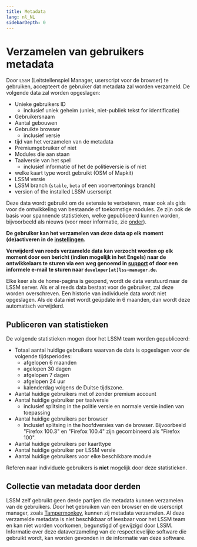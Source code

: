 ```yaml
---
title: Metadata
lang: nl_NL
sidebarDepth: 0
---
```


# Verzamelen van gebruikers metadata

Door `LSSM` (Leitstellenspiel Manager, userscript voor de browser) te gebruiken, accepteert de gebruiker dat metadata zal worden verzameld. De volgende data zal worden opgeslagen:

* Unieke gebruikers ID
    * inclusief uniek geheim (uniek, niet-publiek tekst for identificatie)
* Gebruikersnaam
* Aantal gebouwen
* Gebruikte browser
    * inclusief versie
* tijd van het verzamelen van de metadata
* Premiumgebruiker of niet
* Modules die aan staan
* Taalversie van het spel
    * inclusief informatie of het de politieversie is of niet
* welke kaart type wordt gebruikt (OSM of Mapkit)
* LSSM versie
* LSSM branch (`stable`, `beta` of een voorvertonings branch)
* version of the installed LSSM userscript

Deze data wordt gebruikt om de extensie te verbeteren, maar ook als gids voor de ontwikkeling van bestaande of toekomstige modules.
Ze zijn ook de basis voor spannende statistieken, welke gepubliceerd kunnen worden, bijvoorbeeld als nieuws (voor meer informatie, zie [onder](#publiceren-van-statistieken)).

**De gebruiker kan het verzamelen van deze data op elk moment (de)activeren in de [instellingen][docs.settings].**

**Verwijderd van reeds verzamelde data kan verzocht worden op elk moment door een bericht (indien mogelijk in het Engels) naar de ontwikkelaars te sturen via een weg genoemd in [support][docs.support] of door een informele e-mail te sturen naar `developer[at]lss-manager.de`.**

Elke keer als de home-pagina is geopend, wordt de data verstuurd naar de LSSM server.
Als er al reeds data bestaat voor de gebruiker, zal deze worden overschreven. Een historie van individuele data wordt niet opgeslagen.
Als de data niet wordt geüpdate in 6 maanden, dan wordt deze automatisch verwijderd.

## Publiceren van statistieken

De volgende statistieken mogen door het LSSM team worden gepubliceerd:

* Totaal aantal huidige gebruikers waarvan de data is opgeslagen voor de volgende tijdsperiodes:
    * afgelopen 6 maanden
    * agelopen 30 dagen
    * afgelopen 7 dagen
    * afgelopen 24 uur
    * kalenderdag volgens de Duitse tijdszone.
* Aantal huidige gebruikers met of zonder premium account
* Aantal huidige gebruiker per taalversie
    * inclusief splitsing in the politie versie en normale versie indien van toepassing
* Aantal huidige gebruikers per browser
    * Inclusief splitsing in the hoofdversies van de browser. Bijvoorbeeld "Firefox 100.3" en "Firefox 100.4" zijn gecombineerd als "Firefox 100".
* Aantal huidige gebruikers per kaarttype
* Aantal huidige gebruiker per LSSM versie
* Aantal huidige gebruikers voor elke beschikbare module

 Referen naar individuele gebruikers is **niet** mogelijk door deze statistieken.

## Collectie van metadata door derden

LSSM zelf gebruikt geen derde partijen die metadata kunnen verzamelen van de gebruikers.
Door het gebruiken van een browser en de userscript manager, zoals [Tampermonkey](https://tampermonkey.net), kunnen zij metadata verzamelen.
Al deze verzamelde metadata is niet beschikbaar of leesbaar voor het LSSM team en kan niet worden voorkomen, begunstigd of gewijzigd door LSSM.
Informatie over deze dataverzameling van de respectievelijke software die gebruikt wordt, kan worden gevonden in de informatie van deze software.

<!-- ==START_FOOTER== Do NOT edit anything below this line! Any edits will be removed as content is auto generated! -->
[lssm.status]: https://status.lss-manager.de/
[lssm.discord]: https://discord.gg/RcTNjpB
[lssm.userscript]: https://v4.lss-manager.de/lssm-v4.user.js
[lssm.donations]: https://donate.lss-manager.de/
[docs]: https://docs.lss-manager.de/
[docs.apps]: /nl_NL/apps.md
[docs.appstore]: /nl_NL/appstore.md
[docs.bugs]: /nl_NL/bugs.md
[docs.error_report]: /nl_NL/error_report.md
[docs.faq]: /nl_NL/faq.md
[docs.metadata]: /nl_NL/metadata.md
[docs.other]: /nl_NL/other.md
[docs.settings]: /nl_NL/settings.md
[docs.suggestions]: /nl_NL/suggestions.md
[docs.support]: /nl_NL/support.md
[games.self]: https://meldkamerspel.com
[tampermonkey]: https://tampermonkey.net/
[github]: https://github.com/LSS-Manager/LSSM-V.4
[github.issues]: https://github.com/LSS-Manager/LSSM-V.4/issues
[github.issues.open]: https://github.com/LSS-Manager/LSSM-V.4/issues?q=is%3Aissue+is%3Aopen+label%3Abug